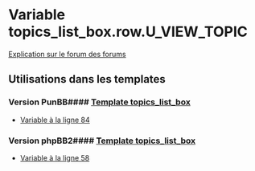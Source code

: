 # Variable topics_list_box.row.U_VIEW_TOPIC
[Explication sur le forum des forums](http://forum.forumactif.com/t294113-listing-des-variables#topics_list_box.row.U_VIEW_TOPIC)
## Utilisations dans les templates
### Version PunBB#### [Template topics_list_box](punbb/topics_list_box.md)
* [Variable à la ligne 84](../punbb/topics_list_box.tpl#L84)
### Version phpBB2#### [Template topics_list_box](subsilver/topics_list_box.md)
* [Variable à la ligne 58](../subsilver/topics_list_box.tpl#L58)